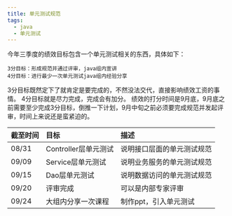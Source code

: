 ```yaml
---
title: 单元测试规范
tags:
  - java
  - 单元测试
---
```

今年三季度的绩效目标包含一个单元测试相关的东西，具体如下：
```
3分目标：形成规范并通过评审，java组内宣讲
4分目标：进行最少一次单元测试java组内经验分享
```
3分目标既然定下了就肯定是要完成的，不然没法交代，直接影响绩效工资的事情。
4分目标就是尽力完成，完成会有加分。
绩效的打分时间是9月底，9月底之前需要至少完成3分目标，倒推一下计划，9月中旬之前必须要完成规范并发起评审，时间上来说还是蛮紧迫的。

| 截至时间  | 目标                | 描述                     |
| -------  |:--------------------|:------------------------|
| 08/31    | Controller层单元测试 | 说明接口层面的单元测试规范 |
| 09/09    | Service层单元测试    | 说明业务服务的单元测试规范 |
| 09/15    | Dao层单元测试        | 说明数据访问的单元测试规范 |
| 09/20    | 评审完成             | 可以是内部专家评审        |
| 09/24    | 大组内分享一次课程    | 制作ppt，引入单元测试     |